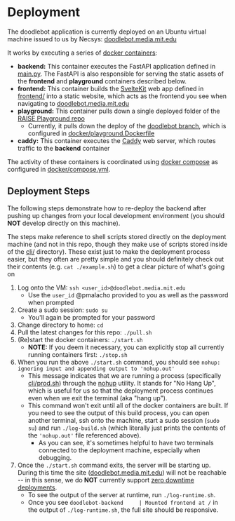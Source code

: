 # Deployment

The doodlebot application is currently deployed on an Ubuntu virtual machine issued to us by Necsys: [doodlebot.media.mit.edu](https://doodlebot.media.mit.edu)

It works by executing a series of [docker containers](https://www.docker.com/resources/what-container/):

- **backend:** This container executes the FastAPI application defined in [main.py](./main.py). The FastAPI is also responsible for serving the static assets of the **frontend** and **playground** containers described below.
- **frontend:** This container builds the [SvelteKit](https://svelte.dev/) web app defined in [frontend/](./frontend/) into a static website, which acts as the frontend you see when navigating to [doodlebot.media.mit.edu](https://doodlebot.media.mit.edu)
- **playground:** This container pulls down a single deployed folder of the [RAISE Playground repo](https://github.com/mitmedialab/prg-raise-playground)
    - Currently, it pulls down the deploy of the [doodlebot branch](https://github.com/mitmedialab/prg-raise-playground/tree/doodlebot), which is configured in [docker/playground.Dockerfile](./docker/playground.Dockerfile)
- **caddy:** This container executes the [Caddy](https://caddyserver.com/) web server, which routes traffic to the **backend** container

The activity of these containers is coordinated using [docker compose](https://docs.docker.com/compose/) as configured in [docker/compose.yml](./docker/compose.yml).


## Deployment Steps

The following steps demonstrate how to re-deploy the backend after pushing up changes from your local development environment (you should **NOT** develop directly on this machine).

The steps make reference to shell scripts stored directly on the deployment machine (and not in this repo, though they make use of scripts stored inside of the [cli/](./cli/) directory). These exist just to make the deployment process easier, but they often are pretty simple and you should definitely check out their contents (e.g. `cat ./example.sh`) to get a clear picture of what's going on 

1. Log onto the VM: `ssh <user_id>@doodlebot.media.mit.edu`
    - Use the `user_id` @pmalacho provided to you as well as the password when prompted
2. Create a sudo session: `sudo su`
    - You'll again be prompted for your password
3. Change directory to home: `cd`
3. Pull the latest changes for this repo: `./pull.sh`
4. (Re)start the docker containers: `./start.sh`
    - **NOTE:** If you deem it necessary, you can explicitly stop all currently running containers first: `./stop.sh`
5. When you run the above `./start.sh` command, you should see `nohup: ignoring input and appending output to 'nohup.out'`
    - This message indicates that we are running a process (specifically [cli/prod.sh](./cli/prod.sh)) through the [nohup](https://www.digitalocean.com/community/tutorials/nohup-command-in-linux) utility. It stands for "No Hang Up", which is useful for us so that the deployment process continues even when we exit the terminal (aka "hang up"). 
    - This command won't exit until all of the docker containers are built. If you need to see the output of this build process, you can open another terminal, ssh onto the machine, start a sudo session (`sudo su`) and run `./log-build.sh` (which literally just prints the contents of the `'nohup.out'` file referenced above).
        - As you can see, it's sometimes helpful to have two terminals connected to the deployment machine, especially when debugging.
6. Once the `./start.sh` command exits, the server will be starting up. During this time the site ([doodlebot.media.mit.edu](https://doodlebot.media.mit.edu)) will not be reachable -- in this sense, we do **NOT** currently support [zero downtime deployments](https://www.pingidentity.com/en/resources/blog/post/what-is-zero-downtime-deployment.html).
    - To see the output of the server at runtime, run `./log-runtime.sh`. 
    - Once you see `doodlebot-backend     | Mounted frontend at /` in the output of `./log-runtime.sh`, the full site should be responsive. 